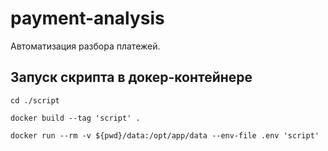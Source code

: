 # payment-analysis
Автоматизация разбора платежей.

## Запуск скрипта в докер-контейнере

```
cd ./script
```

```
docker build --tag 'script' .
```

```
docker run --rm -v ${pwd}/data:/opt/app/data --env-file .env 'script'
```
